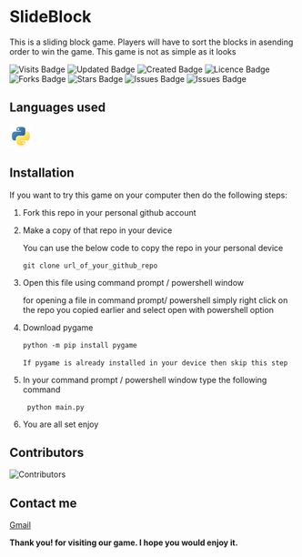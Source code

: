 # SlideBlock
This is a sliding block game. Players will have to sort the blocks in asending order to win the game.
This game is not as simple as it looks


![Visits Badge](https://badges.pufler.dev/visits/Rishikesh-kumar-7258/SlidePuzzle)
![Updated Badge](https://badges.pufler.dev/updated/Rishikesh-kumar-7258/SlidePuzzle)
![Created Badge](https://badges.pufler.dev/created/Rishikesh-kumar-7258/SlidePuzzle)
![Licence Badge](https://img.shields.io/github/license/Rishikesh-kumar-7258/SlidePuzzle?style=flat-square)
![Forks Badge](https://img.shields.io/github/forks/Rishikesh-kumar-7258/SlidePuzzle?style=flat-square)
![Stars Badge](https://img.shields.io/github/stars/Rishikesh-kumar-7258/SlidePuzzle?style=flat-square)
![Issues Badge](https://img.shields.io/github/issues/Rishikesh-kumar-7258/SlidePuzzle?style=flat-square)
![Issues Badge](https://img.shields.io/github/issues-pr/Rishikesh-kumar-7258/SlidePuzzle?style=flat-square)

## Languages used
<p align="left">
<img src="https://raw.githubusercontent.com/devicons/devicon/master/icons/python/python-original.svg"alt="python" width="40"/>  <a href="https://reactjs.org/" target="_blank"></a>
<p>


## Installation
If you want to try this game on your computer then do the following steps:
1. Fork this repo in your personal github account
2. Make a copy of that repo in your device

    You can use the below code to copy the repo in your personal device
    ```
    git clone url_of_your_github_repo
    ```
3. Open this file using command prompt / powershell window

    for opening a file in command prompt/ powershell simply right click on the repo you copied earlier and select open with powershell option
4. Download pygame 
    ```
    python -m pip install pygame
    ```
    `If pygame is already installed in your device then skip this step`
5. In your command prompt / powershell window type the following command
    ```
     python main.py
    ```

6. You are all set enjoy

## Contributors
![Contributors](https://contrib.rocks/image?repo=Rishikesh-kumar-7258/SlidePuzzle)

## Contact me
[Gmail](mailto:rishi7258prince@gmail.com)

**Thank you! for visiting our game. I hope you would enjoy it.**